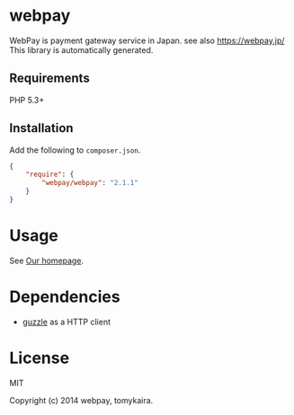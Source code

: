 # webpay

WebPay is payment gateway service in Japan. see also https://webpay.jp/
This library is automatically generated.

## Requirements

PHP 5.3+

## Installation

Add the following to `composer.json`.

```json
{
    "require": {
        "webpay/webpay": "2.1.1"
    }
}
```

# Usage

See [Our homepage](https://webpay.jp).

# Dependencies

- [guzzle](http://docs.guzzlephp.org/en/latest/) as a HTTP client

# License

MIT

Copyright (c) 2014 webpay, tomykaira.
